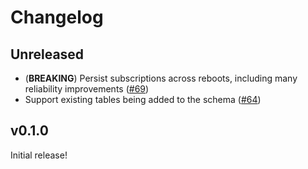 # Changelog

## Unreleased

- (**BREAKING**) Persist subscriptions across reboots, including many reliability improvements ([#69](../../pull/69))
- Support existing tables being added to the schema ([#64](../../pull/64))

## v0.1.0

Initial release!